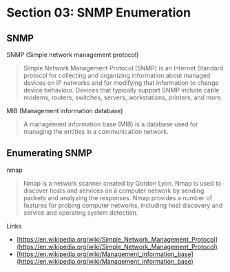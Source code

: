# Section 03: SNMP Enumeration

## SNMP
SNMP (Simple network management protocol)
> Simple Network Management Protocol (SNMP) is an Internet Standard protocol for collecting and organizing information about managed devices on IP networks and for modifying that information to change device behaviour.
> Devices that typically support SNMP include cable modems, routers, switches, servers, workstations, printers, and more.

MIB (Management information database)
> A management information base (MIB) is a database used for managing the entities in a communication network.

## Enumerating SNMP
nmap
> Nmap is a network scanner created by Gordon Lyon.
> Nmap is used to discover hosts and services on a computer network by sending packets and analyzing the responses.
> Nmap provides a number of features for probing computer networks, including host discovery and service and operating system detection.

Links
- [https://en.wikipedia.org/wiki/Simple_Network_Management_Protocol](https://en.wikipedia.org/wiki/Simple_Network_Management_Protocol)
- [https://en.wikipedia.org/wiki/Management_information_base](https://en.wikipedia.org/wiki/Management_information_base)
